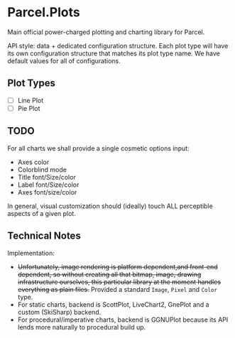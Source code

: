 # Parcel.Plots

Main official power-charged plotting and charting library for Parcel.

API style: data + dedicated configuration structure. Each plot type will have its own configuration structure that matches its plot type name. We have default values for all of configurations.

## Plot Types

- [ ] Line Plot
- [ ] Pie Plot

## TODO

For all charts we shall provide a single cosmetic options input:

* Axes color
* Colorblind mode
* Title font/Size/color
* Label font/Size/color
* Axes font/size/color

In general, visual customization should (ideally) touch ALL perceptible aspects of a given plot.

## Technical Notes

Implementation:

* ~~Unfortunately, image rendering is platform dependent,and front-end dependent, so without creating all that bitmap, image, drawing infrastructure ourselves, this particular library at the moment handles everything as plain files.~~ Provided a standard `Image`, `Pixel` and `Color` type.
* For static charts, backend is ScottPlot, LiveChart2, GnePlot and a custom (SkiSharp) backend.
* For procedural/imperative charts, backend is GGNUPlot because its API lends more naturally to procedural build up.